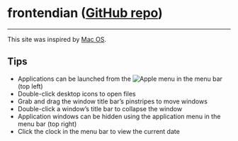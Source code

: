 # frontendian ([GitHub repo](https://github.com/jonathanrtuck/frontendian))

---

This site was inspired by [Mac OS](https://en.wikipedia.org/wiki/Classic_Mac_OS).

## Tips

- Applications can be launched from the ![Apple](/themes/mac-os-classic/logo.svg) menu in the menu bar (top left)
- Double-click desktop icons to open files
- Grab and drag the window title barʼs pinstripes to move windows
- Double-click a windowʼs title bar to collapse the window
- Application windows can be hidden using the application menu in the menu bar (top right)
- Click the clock in the menu bar to view the current date
